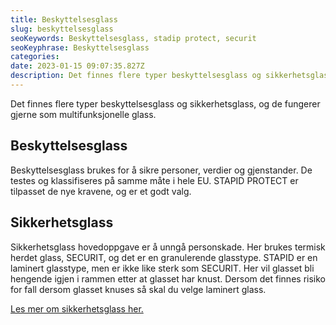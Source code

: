 ```yaml
---
title: Beskyttelsesglass
slug: beskyttelsesglass
seoKeywords: Beskyttelsesglass, stadip protect, securit
seoKeyphrase: Beskyttelsesglass
categories: 
date: 2023-01-15 09:07:35.827Z 
description: Det finnes flere typer beskyttelsesglass og sikkerhetsglass, og de fungerer gjerne som multifunksjonelle glass. Les mer her.
---
```


Det finnes flere typer beskyttelsesglass og sikkerhetsglass, og de fungerer gjerne som multifunksjonelle glass.

## Beskyttelsesglass

Beskyttelsesglass brukes for å sikre personer, verdier og gjenstander. De testes og klassifiseres på samme måte i hele EU. STAPID PROTECT er tilpasset de nye kravene, og er et godt valg.

## Sikkerhetsglass

Sikkerhetsglass hovedoppgave er å unngå personskade. Her brukes termisk herdet glass, SECURIT, og det er en granulerende glasstype. STAPID er en laminert glasstype, men er ikke like sterk som SECURIT. Her vil glasset bli hengende igjen i rammen etter at glasset har knust. Dersom det finnes risiko for fall dersom glasset knuses så skal du velge laminert glass.

<a href=https://www.glass.no/glasstyper/sikkerhetsglass target="_blank" rel="noopener">Les mer om sikkerhetsglass her.</a>
